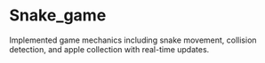 # Snake_game

 Implemented game mechanics including snake movement, collision detection, and apple collection with real-time updates.

